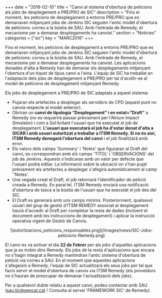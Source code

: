 +++
date        = "2016-02-10"
title       = "Canvi al sistema d'obertura de peticions als jobs de desplegament a PRE/PRO de SIC"
description = "Fins el moment, les peticions de desplegament a entorns PRE/PRO que es demanaven mitjançant jobs de Jenkins SIC seguien l'antic model d'obertura de peticions: correu a la bústia de SAU. Amb l'entrada de Remedy, el mecanisme per a demanar desplegaments ha canviat."
section     = "Notícies"
categories  = ["sic"]
key         = "MARC2016"
+++

Fins el moment, les peticions de desplegament a entorns PRE/PRO que es demanaven mitjançant jobs de Jenkins SIC seguien l'antic model d'obertura de peticions: correu a la bústia de SAU.
Amb l'entrada de Remedy, el mecanisme per a demanar desplegaments ha canviat. Les aplicacions donades d'alta a Remedy han de demanar els desplegaments mitjançant l'obertura d'un tiquet de tipus canvi a l'eina.
L'equip de SIC ha treballat en l'adaptació dels jobs de desplegament a PRE/PRO per tal d'acollir-se al model de peticions de desplegament mitjançant Remedy.

Els jobs de desplegament a PRE/PRO de SIC adaptats a aquest sistema:

* Pujaran els artefactes a desplegar als servidors de CPD (aquest punt no canvia respecte al model anterior).
* Obriran un **canvi de tipologia “Desplegament” i en estat=”Draft”** a Remedy (no es requerirà passar prèviament per l'Atrium Impact Simulator) i com a Sol·licitant l'usuari que ha executat el job de desplegament. **L'usuari que executarà el job ha d'estar donat d'alta a GICAR i amb usuari autoritzat a treballar a ITSM Remedy. Si no és així, ITSM Remedy denegarà l'obertura del canvi** i el job finalitzarà amb error.
* Els valors dels camps 'Summary' i 'Notes' que figuraran al Draft del canvi, es correspondran amb els camps 'TITOL' i 'OBSERVACIONS' del job de Jenkins. Aquests s'indicaran amb un valor per defecte que l'usuari podrà editar. La informació sobre la ubicació on s'han pujat prèviament els artefactes a desplegar s'afegirà automàticament al camp ''Notes'.
* Una vegada creat el Draft, el job retornarà l'identificador de petició creada a Remedy. En paral·lel, ITSM Remedy enviarà una notificació d'obertura de tasca a la bústia de l'usuari que ha executat el job des del SIC.
* El Draft es generarà amb uns camps mínims. Posteriorment, qualsevol usuari del grup de gestió d’ITSM REMEDY associat al desplegament haurà d'accedir al Draft per completar la resta de dades (incloent el document amb les instruccions de desplegament) i aplicar la instrucció operativa vigent de Gestió de Canvis.


<center>![autoritzacions_peticions_responsables.png](/images/news/SIC-Jobs-peticions-Remedy.png)</center>

El canvi es va activar el dia **22 de Febrer** per als jobs d'aquelles aplicacions que ja es trobin dins Remedy. Els jobs de la resta d'aplicacions que encara no s'hagin integrat a Remedy mantindran l'antic sistema d'obertura de petició via correu a SAU.
En el moment que aquestes aplicacions s'afegeixin a Remedy, l'equip de SIC actualitzarà els seus jobs per tal que facin servir el model d'obertura de canvis via ITSM Remedy (els proveïdors no s'hauran de preocupar de demanar l'actualització dels jobs).

Per a qualsevol dubte relatiu a aquest canvi, podeu contactar amb SAU (sau.tic@gencat.cat / Consulta al servei 'FRAMEWORK SIC' de Remedy).
